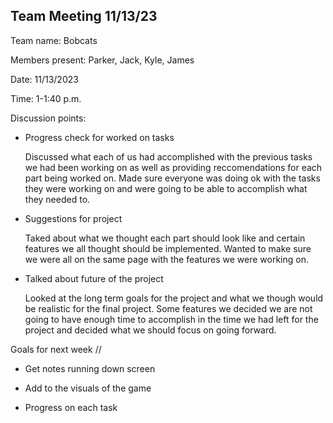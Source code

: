 ## Team Meeting 11/13/23

Team name: Bobcats

Members present: Parker, Jack, Kyle, James

Date: 11/13/2023

Time: 1-1:40 p.m.

Discussion points: 

* Progress check for worked on tasks

    Discussed what each of us had accomplished with the previous tasks we had been working on as well as providing reccomendations for each part being worked on. Made sure everyone was doing ok with the tasks they were working on and were going to be able to accomplish what they needed to.

* Suggestions for project

    Taked about what we thought each part should look like and certain features we all thought should be implemented. Wanted to make sure we were all on the same page with the features we were working on.

* Talked about future of the project

    Looked at the long term goals for the project and what we though would be realistic for the final project. Some features we decided we are not going to have enough time to accomplish in the time we had left for the project and decided what we should focus on going forward.

Goals for next week //

* Get notes running down screen

* Add to the visuals of the game

* Progress on each task